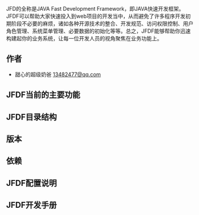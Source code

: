 JFD的全称是JAVA Fast Development Framework，即JAVA快速开发框架。JFDF可以帮助大家快速投入到web项目的开发当中，从而避免了许多程序开发初期阶段不必要的麻烦，诸如各种开源技术的整合、开发规范、访问权限控制、用户角色管理、系统菜单管理、必要数据的初始化等等。总之，JFDF能够帮助你迅速构建起你的业务系统，让每一位开发人员的视角聚焦在业务功能上。

## 作者

* 甜心的超级奶爸 13482477@qq.com

## JFDF当前的主要功能

## JFDF目录结构

## 版本

## 依赖

## JFDF配置说明

## JFDF开发手册
